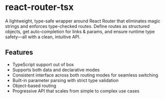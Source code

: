 # react-router-tsx

A lightweight, type-safe wrapper around React Router that eliminates magic strings and enforces type-checked routes. Define routes as structured objects, get auto-completion for links & params, and ensure runtime type safety—all with a clean, intuitive API.

## Features

- TypeScript support out of box
- Supports both data and declarative modes
- Consistent interface across both routing modes for seamless switching
- Built-in parameter parsing with strict type validation
- Object-based routing
- Progressive API that scales from simple to complex use cases
